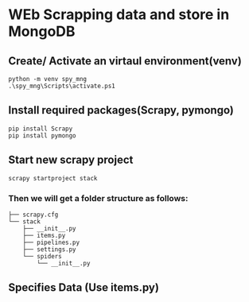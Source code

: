 # WEb Scrapping data and store in MongoDB

## Create/ Activate an virtaul environment(venv) 
    python -m venv spy_mng
    .\spy_mng\Scripts\activate.ps1

## Install required packages(Scrapy, pymongo)
    pip install Scrapy
    pip install pymongo

## Start new scrapy project

    scrapy startproject stack
### Then we will get a folder structure as follows:

    ├── scrapy.cfg
    └── stack
        ├── __init__.py
        ├── items.py
        ├── pipelines.py
        ├── settings.py
        └── spiders
            └── __init__.py

## Specifies Data (Use items.py)
